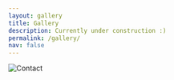 ```yaml
---
layout: gallery
title: Gallery
description: Currently under construction :)
permalink: /gallery/
nav: false
---
```

<img src="{{ '/assets/img/contact_cropped.jpg' | relative_url }}" alt="Contact" class="img-fluid w-100">

     
